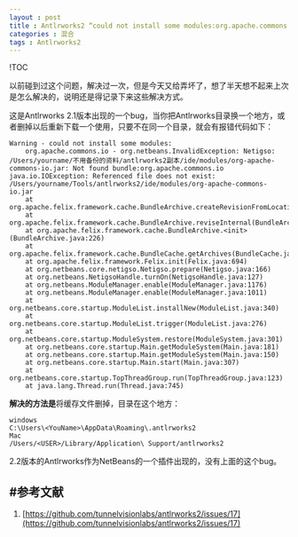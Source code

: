 ```yaml
---
layout : post
title : Antlrworks2 “could not install some modules:org.apache.commons.io” Bug 解决
categories : 混合
tags : Antlrworks2
---
```

!TOC

以前碰到过这个问题，解决过一次，但是今天又给弄坏了，想了半天想不起来上次是怎么解决的，说明还是得记录下来这些解决方式。

这是Antlrworks 2.1版本出现的一个bug，当你把Antlrworks目录换一个地方，或者删掉以后重新下载一个使用，只要不在同一个目录，就会有报错代码如下：

```
Warning - could not install some modules:
	org.apache.commons.io - org.netbeans.InvalidException: Netigso: /Users/yourname/不用备份的资料/antlrworks2副本/ide/modules/org-apache-commons-io.jar: Not found bundle:org.apache.commons.io
java.io.IOException: Referenced file does not exist: /Users/yourname/Tools/antlrworks2/ide/modules/org-apache-commons-io.jar
	at org.apache.felix.framework.cache.BundleArchive.createRevisionFromLocation(BundleArchive.java:852)
	at org.apache.felix.framework.cache.BundleArchive.reviseInternal(BundleArchive.java:550)
	at org.apache.felix.framework.cache.BundleArchive.<init>(BundleArchive.java:226)
	at org.apache.felix.framework.cache.BundleCache.getArchives(BundleCache.java:247)
	at org.apache.felix.framework.Felix.init(Felix.java:694)
	at org.netbeans.core.netigso.Netigso.prepare(Netigso.java:166)
	at org.netbeans.NetigsoHandle.turnOn(NetigsoHandle.java:127)
	at org.netbeans.ModuleManager.enable(ModuleManager.java:1176)
	at org.netbeans.ModuleManager.enable(ModuleManager.java:1011)
	at org.netbeans.core.startup.ModuleList.installNew(ModuleList.java:340)
	at org.netbeans.core.startup.ModuleList.trigger(ModuleList.java:276)
	at org.netbeans.core.startup.ModuleSystem.restore(ModuleSystem.java:301)
	at org.netbeans.core.startup.Main.getModuleSystem(Main.java:181)
	at org.netbeans.core.startup.Main.getModuleSystem(Main.java:150)
	at org.netbeans.core.startup.Main.start(Main.java:307)
	at org.netbeans.core.startup.TopThreadGroup.run(TopThreadGroup.java:123)
	at java.lang.Thread.run(Thread.java:745)
```

**解决的方法是**将缓存文件删掉，目录在这个地方：

```
windows 
C:\Users\<YouName>\AppData\Roaming\.antlrworks2 
Mac 
/Users/<USER>/Library/Application\ Support/antlrworks2
```

2.2版本的Antlrworks作为NetBeans的一个插件出现的，没有上面的这个bug。

#参考文献
---
1. [https://github.com/tunnelvisionlabs/antlrworks2/issues/17](https://github.com/tunnelvisionlabs/antlrworks2/issues/17)
